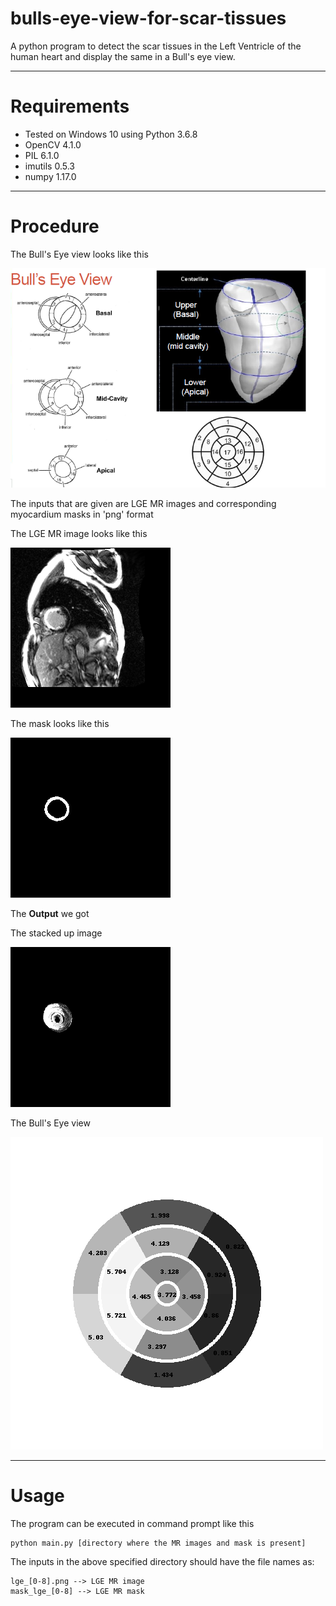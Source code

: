# bulls-eye-view-for-scar-tissues
A python program to detect the scar tissues in the Left Ventricle of the human heart and display the same in a Bull's eye view.

****
Requirements
==================
* Tested on Windows 10 using Python 3.6.8
* OpenCV 4.1.0
* PIL 6.1.0
* imutils 0.5.3
* numpy 1.17.0

****
Procedure
===============
The Bull's Eye view looks like this

![bulls eye](Images/guide.png)

The inputs that are given are LGE MR images and corresponding myocardium masks in 'png' format

The LGE MR image looks like this

![lgemr](Images/lge_4.png)

The mask looks like this

![mask](Images/mask_lge_4.png)

The **Output** we got 

The stacked up image 

![stacked image](Images/Stacked_Output.png)

The Bull's Eye view

![bull's eye view](Images/Bulls_Eye.png)

****
Usage
==========
The program can be executed in command prompt like this 
```
python main.py [directory where the MR images and mask is present]
```

The inputs in the above specified directory should have the file names as:
```
lge_[0-8].png --> LGE MR image
mask_lge_[0-8] --> LGE MR mask
```
